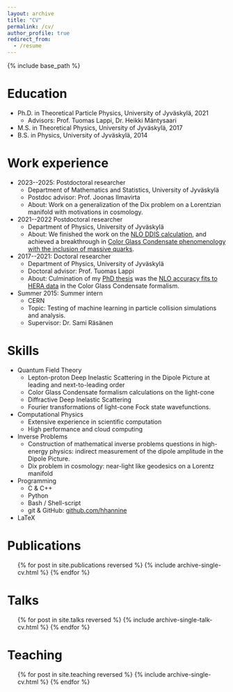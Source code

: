 ```yaml
---
layout: archive
title: "CV"
permalink: /cv/
author_profile: true
redirect_from:
  - /resume
---
```


{% include base_path %}

Education
======
* Ph.D. in Theoretical Particle Physics, University of Jyväskylä, 2021
  * Advisors: Prof. Tuomas Lappi, Dr. Heikki Mäntysaari
* M.S. in Theoretical Physics, University of Jyväskylä, 2017
* B.S. in Physics, University of Jyväskylä, 2014

Work experience
======
* 2023--2025: Postdoctoral researcher
  * Department of Mathematics and Statistics, University of Jyväskylä
  * Postdoc advisor: Prof. Joonas Ilmavirta
  * About: Work on a generalization of the Dix problem on a Lorentzian manifold with motivations in cosmology.
* 2021--2022  Postdoctoral researcher
  * Department of Physics, University of Jyväskylä
  * About: We finished the work on the [NLO DDIS calculation](https://hhannine.github.io/publication/2022-06-27-article-ddis-nlo), and achieved a breakthrough in [Color Glass Condensate phenomenology with the inclusion of massive quarks](https://hhannine.github.io/publication/2022-11-07-article-nlo-dis-massive).
* 2017--2021: Doctoral researcher
  * Department of Physics, University of Jyväskylä
  * Doctoral advisor: Prof. Tuomas Lappi
  * About: Culmination of my [PhD thesis](https://hhannine.github.io/publication/2021-10-29-thesis) was the [NLO accuracy fits to HERA data](https://hhannine.github.io/publication/2020-07-03-article-cgc-nlo-hera) in the Color Glass Condensate formalism.
* Summer 2015: Summer intern
  * CERN
  * Topic: Testing of machine learning in particle collision simulations and analysis.
  * Supervisor: Dr. Sami Räsänen

  
Skills
======
* Quantum Field Theory
  * Lepton-proton Deep Inelastic Scattering in the Dipole Picture at leading and next-to-leading order
  * Color Glass Condensate formalism calculations on the light-cone
  * Diffractive Deep Inelastic Scattering
  * Fourier transformations of light-cone Fock state wavefunctions.
* Computational Physics
  * Extensive experience in scientific computation
  * High performance and cloud computing
* Inverse Problems
  * Construction of mathematical inverse problems questions in high-energy physics: indirect measurement of the dipole amplitude in the Dipole Picture.
  * Dix problem in cosmology: near-light like geodesics on a Lorentz manifold
* Programming
  * C & C++
  * Python
  * Bash / Shell-script
  * git & GitHub: [github.com/hhannine](https://github.com/hhannine)
* LaTeX

Publications
======
  <ul>{% for post in site.publications reversed %}
    {% include archive-single-cv.html %}
  {% endfor %}</ul>
  
Talks
======
  <ul>{% for post in site.talks reversed %}
    {% include archive-single-talk-cv.html  %}
  {% endfor %}</ul>
  
Teaching
======
  <ul>{% for post in site.teaching reversed %}
    {% include archive-single-cv.html %}
  {% endfor %}</ul>
  
<!-- Service and leadership
======
* Currently signed in to 43 different slack teams -->
